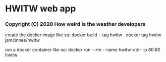 # HWITW web app
### Copyright (C) 2020 How weird is the weather developers

create the docker image like so:
    docker build --tag hwitw .
    docker tag hwitw jamcinnes/hwitw

run a docker container like so:
    docker run --rm --name hwitw-ctnr -p 80:80 hwitw


